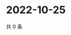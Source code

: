 # 2022-10-25

共 0 条

<!-- BEGIN WEIBO -->
<!-- 最后更新时间 Tue Oct 25 2022 20:13:32 GMT+0800 (China Standard Time) -->

<!-- END WEIBO -->
